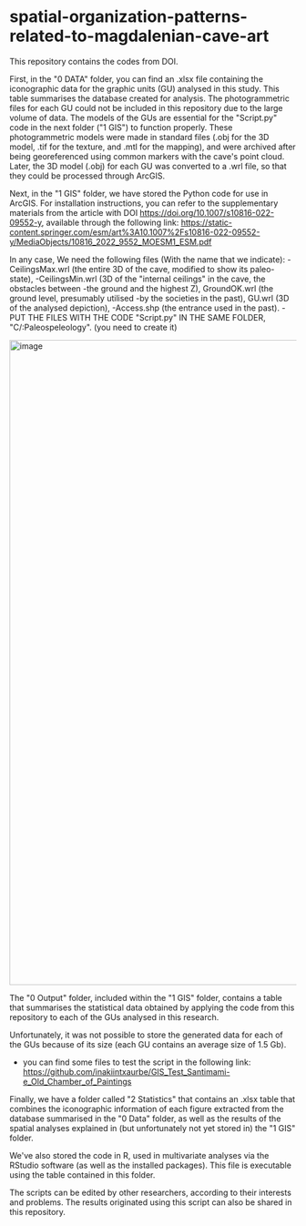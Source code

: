 # spatial-organization-patterns-related-to-magdalenian-cave-art
This repository contains the codes from DOI.

First, in the "0 DATA" folder, you can find an .xlsx file containing the iconographic data for the graphic units (GU) analysed in this study. This table summarises the database created for analysis. The photogrammetric files for each GU could not be included in this repository due to the large volume of data. The models of the GUs are essential for the "Script.py" code in the next folder ("1 GIS") to function properly. These photogrammetric models were made in standard files (.obj for the 3D model, .tif for the texture, and .mtl for the mapping), and were archived after being georeferenced using common markers with the cave's point cloud. Later, the 3D model (.obj) for each GU was converted to a .wrl file, so that they could be processed through ArcGIS.


Next, in the "1 GIS" folder, we have stored the Python code for use in ArcGIS. For installation instructions, you can refer to the supplementary materials from the article with DOI https://doi.org/10.1007/s10816-022-09552-y, available through the following link: https://static-content.springer.com/esm/art%3A10.1007%2Fs10816-022-09552-y/MediaObjects/10816_2022_9552_MOESM1_ESM.pdf

In any case, We need the following files (With the name that we indicate): 
-CeilingsMax.wrl (the entire 3D of the cave, modified to show its paleo-state), 
-CeilingsMin.wrl (3D of the "internal ceilings" in the cave, the obstacles between 
-the ground and the highest Z), GroundOK.wrl (the ground level, presumably utilised 
-by the societies in the past), GU.wrl (3D of the analysed depiction), 
-Access.shp (the entrance used in the past).
-PUT THE FILES WITH THE CODE "Script.py" IN THE SAME FOLDER, "C/:Paleospeleology". (you need to create it)

<img width="1133" alt="image" src="https://github.com/inakiintxaurbe/spatial-organization-patterns-related-to-magdalenian-cave-art/assets/88764409/4d6fad67-e9ce-4016-9528-4a8c44fc4f84">

The "0 Output" folder, included within the "1 GIS" folder, contains a table that summarises the statistical data obtained by applying the code from this repository to each of the GUs analysed in this research.

Unfortunately, it was not possible to store the generated data for each of the GUs because of its size (each GU contains an average size of 1.5 Gb). 

* you can find some files to test the script in the following link: https://github.com/inakiintxaurbe/GIS_Test_Santimami-e_Old_Chamber_of_Paintings

Finally, we have a folder called "2 Statistics" that contains an .xlsx table that combines the iconographic information of each figure extracted from the database summarised in the "0 Data" folder, as well as the results of the spatial analyses explained in (but unfortunately not yet stored in) the "1 GIS" folder.

We've also stored the code in R, used in multivariate analyses via the RStudio software (as well as the installed packages). This file is executable using the table contained in this folder.

The scripts can be edited by other researchers, according to their interests and problems. The results originated using this script can also be shared in this repository.
